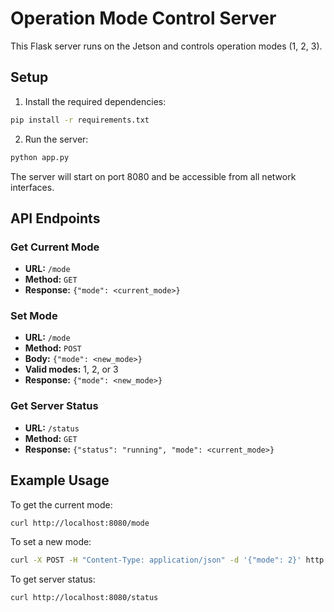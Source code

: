 # Operation Mode Control Server

This Flask server runs on the Jetson and controls operation modes (1, 2, 3).

## Setup

1. Install the required dependencies:
```bash
pip install -r requirements.txt
```

2. Run the server:
```bash
python app.py
```

The server will start on port 8080 and be accessible from all network interfaces.

## API Endpoints

### Get Current Mode
- **URL:** `/mode`
- **Method:** `GET`
- **Response:** `{"mode": <current_mode>}`

### Set Mode
- **URL:** `/mode`
- **Method:** `POST`
- **Body:** `{"mode": <new_mode>}`
- **Valid modes:** 1, 2, or 3
- **Response:** `{"mode": <new_mode>}`

### Get Server Status
- **URL:** `/status`
- **Method:** `GET`
- **Response:** `{"status": "running", "mode": <current_mode>}`

## Example Usage

To get the current mode:
```bash
curl http://localhost:8080/mode
```

To set a new mode:
```bash
curl -X POST -H "Content-Type: application/json" -d '{"mode": 2}' http://localhost:8080/mode
```

To get server status:
```bash
curl http://localhost:8080/status
``` 